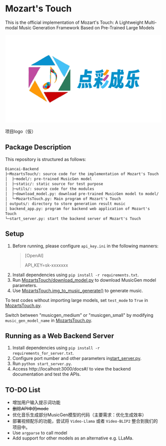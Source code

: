 # Mozart's Touch
This is the official implementation of Mozart's Touch: A Lightweight Multi-modal Music Generation Framework Based on Pre-Trained Large Models

![](logo.png)

项目logo（仮）

## Package Description
This repository is structured as follows:
```
Diancai-Backend
├─MozartsTouch/: source code for the implementation of Mozart's Touch
│  ├─model/: pre-trained MusicGen model
│  ├─static/: static source for test purpose
│  ├─utils/: source code for the modules
│  ├─download_model.py: download pre-trained MusicGen model to model/
│  └─MozartsTouch.py: Main program of Mozart's Touch
│ outputs/: directory to store generation result music
│ backend_app.py: program for backend web application of Mozart's Touch
└─start_server.py: start the backend server of Mozart's Touch
```
## Setup
1. Before running, please configure `api_key.ini` in the following manners:
   > [OpenAI]
   >
   > API_KEY=sk-xxxxxxx
2. Install dependencies using `pip install -r requirements.txt`.
3. Run [MozartsTouch/download_model.py](MozartsTouch/download_model.py) to download MusicGen model parameters.
4. Use [MozartsTouch.img_to_music_generate()](MozartsTouch/MozartsTouch.py) to generate music.

To test codes without importing large models, set `test_mode` to `True` in [MozartsTouch.py](MozartsTouch/MozartsTouch.py).

 Switch between "musicgen_medium" or "musicgen_small" by modifying `music_gen_model_name` in [MozartsTouch.py](MozartsTouch/MozartsTouch.py).

## Running as a Web Backend Server

1. Install dependencies using `pip install -r requirements_for_server.txt`.
2. Configure port number and other parameters in[start_server.py](/app/start_server.py).
3. Run `python start_server.py`.
4. Access http://localhost:3000/docs#/ to view the backend documentation and test the APIs.



## TO-DO List
- 增加用户输入提示词功能
- ~~删除API中的mode~~
- 优化音乐生成部分MusicGen模型的代码（主要需求：优化生成效率）
- 部署视频配乐的功能，尝试将 `Video-Llama` 或者 `Video-BLIP2` 整合到我们的项目中。
- Use `argparse` to call model
- Add support for other models as an alternative e.g. LLaMa.




